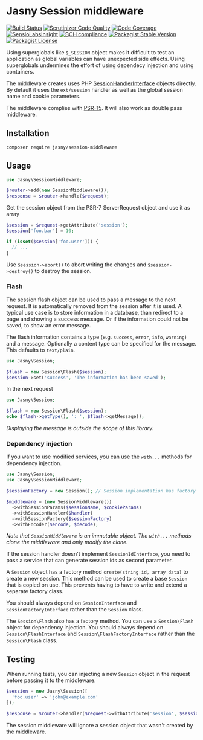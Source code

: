 Jasny Session middleware
===

[![Build Status](https://travis-ci.org/jasny/session-middleware.svg?branch=master)](https://travis-ci.org/jasny/session-middleware)
[![Scrutinizer Code Quality](https://scrutinizer-ci.com/g/jasny/session-middleware/badges/quality-score.png?b=master)](https://scrutinizer-ci.com/g/jasny/session-middleware/?branch=master)
[![Code Coverage](https://scrutinizer-ci.com/g/jasny/session-middleware/badges/coverage.png?b=master)](https://scrutinizer-ci.com/g/jasny/session-middleware/?branch=master)
[![SensioLabsInsight](https://insight.sensiolabs.com/projects/a1a1745c-1272-46a3-9567-7bbb52acda5a/mini.png)](https://insight.sensiolabs.com/projects/a1a1745c-1272-46a3-9567-7bbb52acda5a)
[![BCH compliance](https://bettercodehub.com/edge/badge/jasny/session-middleware?branch=master)](https://bettercodehub.com/)
[![Packagist Stable Version](https://img.shields.io/packagist/v/jasny/session-middleware.svg)](https://packagist.org/packages/jasny/session-middleware)
[![Packagist License](https://img.shields.io/packagist/l/jasny/session-middleware.svg)](https://packagist.org/packages/jasny/session-middleware)

Using superglobals like `$_SESSION` object makes it difficult to test an application as global variables can have
unexpected side effects. Using superglobals undermines the effort of using dependecy injection and using containers.

The middleware creates uses PHP [SessionHandlerInterface](http://php.net/manual/en/class.sessionhandlerinterface.php)
objects directly. By default it uses the `ext/session` handler as well as the global session name and cookie
parameters.

The middleware complies with [PSR-15](https://www.php-fig.org/psr/psr-15/). It will also work as double pass middleware.

Installation
---

    composer require jasny/session-middleware

Usage
---

```php
use Jasny\SessionMiddleware;

$router->add(new SessionMiddleware());
$response = $router->handle($request);
```

Get the session object from the PSR-7 ServerRequest object and use it as array

```php
$session = $request->getAttribute('session');
$session['foo.bar'] = 10;

if (isset($session['foo.user'])) {
  // ...
}
```

Use `$session->abort()` to abort writing the changes and `$session->destroy()` to destroy the session.

### Flash

The session flash object can be used to pass a message to the next request. It is automatically removed from the session
after it is used. A typical use case is to store information in a database, than redirect to a page and showing a
success message. Or if the information could not be saved, to show an error message.

The flash information contains a type (e.g. `success`, `error`, `info`, `warning`) and a message. Optionally a
content type can be specified for the message. This defaults to `text/plain`.

```php
use Jasny\Session;

$flash = new Session\Flash($session);
$session->set('success', 'The information has been saved');
```

In the next request

```php
use Jasny\Session;

$flash = new Session\Flash($session);
echo $flash->getType(), ': ', $flash->getMessage();
```

_Displaying the message is outside the scope of this library._

### Dependency injection

If you want to use modified services, you can use the `with...` methods for dependency injection.

```php
use Jasny\Session;
use Jasny\SessionMiddleware;

$sessionFactory = new Session(); // Session implementation has factory method

$middleware = (new SessionMiddleware())
  ->withSessionParams($sessionName, $cookieParams)
  ->withSessionHandler($handler)
  ->withSessionFactory($sessionFactory)
  ->withEncoder($encode, $decode);
```

_Note that `SessionMiddleware` is an immutable object. The `with...` methods clone the middleware and only modify the
clone._

If the session handler doesn't implement `SessionIdInterface`, you need to pass a service that can generate session ids
as second parameter.

A `Session` object has a factory method `create(string id, array data)` to create a new session. This method can be used
to create a base `Session` that is copied on use. This prevents having to have to write and extend a separate factory
class.

You should always depend on `SessionInterface` and `SessionFactoryInterface` rather than the `Session` class.

The `Session\Flash` also has a factory method. You can use a `Session\Flash` object for dependency injection. You should
always depend on `Session\FlashInterface` and `Session\FlashFactoryInterface` rather than the `Session\Flash` class.


Testing
---

When running tests, you can injecting a new `Session` object in the request before passing it to the middleware.

```php
$session = new Jasny\Session([
  'foo.user' => 'john@example.com'
]);

$response = $router->handler($request->withAttribute('session', $session));
```

The session middleware will ignore a session object that wasn't created by the middleware.

